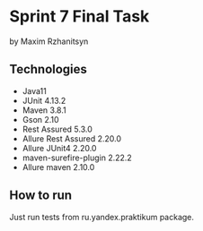 # Sprint 7 Final Task
by Maxim Rzhanitsyn
## Technologies
- Java11
- JUnit 4.13.2
- Maven 3.8.1
- Gson 2.10
- Rest Assured 5.3.0
- Allure Rest Assured 2.20.0
- Allure JUnit4 2.20.0
- maven-surefire-plugin 2.22.2
- Allure maven 2.10.0

## How to run
Just run tests from ru.yandex.praktikum package.